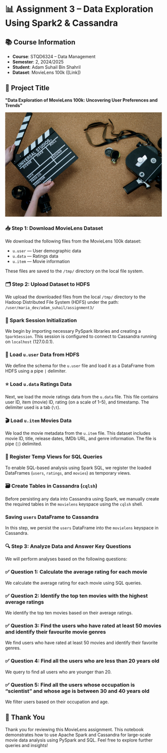 # 📊 Assignment 3 – Data Exploration Using Spark2 & Cassandra

## 📚 Course Information
- **Course**: STQD6324 – Data Management
- **Semester**: 2, 2024/2025
- **Student**: Adam Suhail Bin Shahril
- **Dataset**: MovieLens 100k ([Link])

## 📝 Project Title
**"Data Exploration of MovieLens 100k: Uncovering User Preferences and Trends"**

![movies](Images/movies.jpg)

### 📥 Step 1: Download MovieLens Dataset
We download the following files from the MovieLens 100k dataset:
- `u.user` — User demographic data
- `u.data` — Ratings data
- `u.item` — Movie information

These files are saved to the `/tmp/` directory on the local file system.

### 🗂️ Step 2: Upload Dataset to HDFS
We upload the downloaded files from the local `/tmp/` directory to the Hadoop Distributed File System (HDFS) under the path: 
`/user/maria_dev/adam_suhail/assignment3/`

### 🔧 Spark Session Initialization
We begin by importing necessary PySpark libraries and creating a `SparkSession`. This session is configured to connect to Cassandra running on `localhost` (127.0.0.1).

### 👥 Load `u.user` Data from HDFS
We define the schema for the `u.user` file and load it as a DataFrame from HDFS using a pipe `|` delimiter.

### ⭐ Load `u.data` Ratings Data
Next, we load the movie ratings data from the `u.data` file. This file contains user ID, item (movie) ID, rating (on a scale of 1–5), and timestamp. The delimiter used is a tab (`\t`).

### 🎬 Load `u.item` Movies Data
We load the movie metadata from the `u.item` file. This dataset includes movie ID, title, release dates, IMDb URL, and genre information. The file is pipe (`|`) delimited.

### 🧠 Register Temp Views for SQL Queries
To enable SQL-based analysis using Spark SQL, we register the loaded DataFrames (`users`, `ratings`, and `movies`) as temporary views.

### 🗃️ Create Tables in Cassandra (`cqlsh`)
Before persisting any data into Cassandra using Spark, we manually create the required tables in the `movielens` keyspace using the `cqlsh` shell.

### Saving `users` DataFrame to Cassandra
In this step, we persist the `users` DataFrame into the `movielens` keyspace in Cassandra.

### 🔍 Step 3: Analyze Data and Answer Key Questions
We will perform analyses based on the following questions:

### ✅ Question 1: Calculate the average rating for each movie
We calculate the average rating for each movie using SQL queries.

### ✅ Question 2: Identify the top ten movies with the highest average ratings
We identify the top ten movies based on their average ratings.

### ✅ Question 3: Find the users who have rated at least 50 movies and identify their favourite movie genres
We find users who have rated at least 50 movies and identify their favorite genres.

### ✅ Question 4: Find all the users who are less than 20 years old
We query to find all users who are younger than 20.

### ✅ Question 5: Find all the users whose occupation is “scientist” and whose age is between 30 and 40 years old
We filter users based on their occupation and age.

## 🙏 Thank You
Thank you for reviewing this MovieLens assignment. This notebook demonstrates how to use Apache Spark and Cassandra for large-scale movie data analysis using PySpark and SQL. Feel free to explore further queries and insights!

